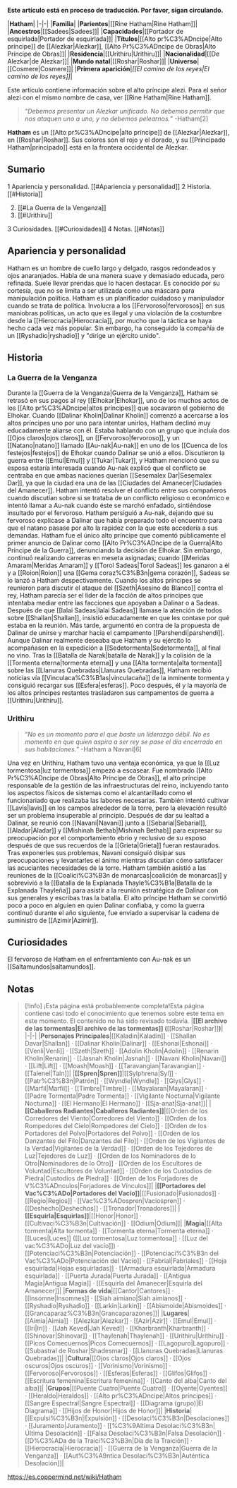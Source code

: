 **Este artículo está en proceso de traducción. Por favor, sigan circulando.**


|**Hatham**|
|-|-|
|**Familia**|
|**Parientes**|[[Rine Hatham\|Rine Hatham]]|
|**Ancestros**|[[Sadees\|Sadees]]|
|**Capacidades**|[[Portador de esquirlada\|Portador de esquirlada]]|
|**Títulos**|[[Alto pr%C3%ADncipe\|Alto príncipe]] de [[Alezkar\|Alezkar]], [[Alto Pr%C3%ADncipe de Obras\|Alto Príncipe de Obras]]|
|**Residencia**|[[Urithiru\|Urithiru]]|
|**Nacionalidad**|[[De Alezkar\|de Alezkar]]|
|**Mundo natal**|[[Roshar\|Roshar]]|
|**Universo**|[[Cosmere\|Cosmere]]|
|**Primera aparición**|*[[El camino de los reyes\|El camino de los reyes]]*|

Este artículo contiene información sobre el alto príncipe alezi. Para el señor alezi con el mismo nombre de casa, ver [[Rine Hatham\|Rine Hatham]].
>“*Debemos presentar un Alezkar unificado. No debemos permitir que nos ataquen uno a uno, y no debemos pelearnos.*”
\-Hatham[2]


**Hatham** es un [[Alto pr%C3%ADncipe\|alto príncipe]] de [[Alezkar\|Alezkar]], en [[Roshar\|Roshar]]. Sus colores son el rojo y el dorado, y su [[Principado Hatham\|principado]] está en la frontera occidental de Alezkar.

## Sumario

1 Apariencia y personalidad. [[#Apariencia y personalidad]] 
2 Historia. [[#Historia]] 

2. [[#La Guerra de la Venganza]] 
2. [[#Urithiru]] 


3 Curiosidades. [[#Curiosidades]] 
4 Notas. [[#Notas]] 


## Apariencia y personalidad
Hatham es un hombre de cuello largo y delgado, rasgos redondeados y ojos anaranjados. Habla de una manera suave y demasiado educada, pero refinada. Suele llevar prendas que lo hacen destacar. Es conocido por su cortesía, que no se limita a ser utilizada como una máscara para manipulación política.
Hatham es un planificador cuidadoso y manipulador cuando se trata de política. Involucra a los [[Fervoroso\|fervorosos]] en sus maniobras políticas, un acto que es ilegal y una violación de la costumbre desde la [[Hierocracia\|Hierocracia]], por mucho que la táctica se haya hecho cada vez más popular. Sin embargo, ha conseguido la compañía de un [[Ryshadio\|ryshadio]] y "dirige un ejército unido".

## Historia
### La Guerra de la Venganza
Durante la [[Guerra de la Venganza\|Guerra de la Venganza]], Hatham se retrasó en sus pagos al rey [[Elhokar\|Elhokar]], uno de los muchos actos de los [[Alto pr%C3%ADncipe\|altos príncipes]] que socavaron el gobierno de Elhokar. Cuando [[Dalinar Kholin\|Dalinar Kholin]] comenzó a acercarse a los altos príncipes uno por uno para intentar unirlos, Hatham declinó muy educadamente aliarse con él. Estaba hablando con un grupo que incluía dos [[Ojos claros\|ojos claros]], un [[Fervoroso\|fervoroso]], y un [[Natano\|natano]] llamado [[Au-nak\|Au-nak]] en uno de los [[Cuenca de los festejos\|festejos]] de Elhokar cuando Dalinar se unió a ellos. Discutieron la guerra entre [[Emul\|Emul]] y [[Tukar\|Tukar]], y Hatham mencionó que su esposa estaría interesada cuando Au-nak explicó que el conflicto se centraba en que ambas naciones querían [[Sesemalex Dar\|Sesemalex Dar]], ya que la ciudad era una de las [[Ciudades del Amanecer\|Ciudades del Amanecer]]. Hatham intentó resolver el conflicto entre sus compañeros cuando discutían sobre si se trataba de un conflicto religioso o económico e intentó llamar a Au-nak cuando éste se marchó enfadado, sintiéndose insultado por el fervoroso. Hatham persiguió a Au-nak, dejando que su fervoroso explicase a Dalinar que había preparado todo el encuentro para que el natano pasase por alto la rapidez con la que este accedería a sus demandas.
Hatham fue el único alto príncipe que comentó públicamente el primer anuncio de Dalinar como [[Alto Pr%C3%ADncipe de la Guerra\|Alto Príncipe de la Guerra]], denunciando la decisión de Elhokar. Sin embargo, continuó realizando carreras en meseta asignadas; cuando [[Meridas Amaram\|Meridas Amaram]] y [[Torol Sadeas\|Torol Sadeas]] les ganaron a él y a [[Roion\|Roion]] una [[Gema coraz%C3%B3n\|gema corazón]], Sadeas se lo lanzó a Hatham despectivamente. Cuando los altos príncipes se reunieron para discutir el ataque del [[Szeth\|Asesino de Blanco]] contra el rey, Hatham parecía ser el líder de la facción de altos príncipes que intentaba mediar entre las facciones que apoyaban a Dalinar o a Sadeas. Después de que [[Ialai Sadeas\|Ialai Sadeas]] llamase la atención de todos sobre [[Shallan\|Shallan]], insistió educadamente en que les contase por qué estaba en la reunión. Más tarde, argumentó en contra de la propuesta de Dalinar de unirse y marchar hacia el campamento [[Parshendi\|parshendi]]. Aunque Dalinar realmente deseaba que Hatham y su ejército lo acompañasen en la expedición a [[Sedetormenta\|Sedetormenta]], al final no vino. Tras la [[Batalla de Narak\|batalla de Narak]] y la colisión de la [[Tormenta eterna\|tormenta eterna]] y una [[Alta tormenta\|alta tormenta]] sobre las [[Llanuras Quebradas\|Llanuras Quebradas]], Hatham recibió noticias vía [[Vinculaca%C3%B1as\|vinculacaña]] de la inminente tormenta y consiguió recargar sus [[Esfera\|esferas]]. Poco después, él y la mayoría de los altos príncipes restantes trasladaron sus campamentos de guerra a [[Urithiru\|Urithiru]].

### Urithiru
>“*No es un momento para el que baste un liderazgo débil. No es momento en que quien aspira a ser rey se pase el día encerrado en sus habitaciones.*”
\-Hatham a Navani[6]

Una vez en Urithiru, Hatham tuvo una ventaja económica, ya que la [[Luz tormentosa\|luz tormentosa]] empezó a escasear. Fue nombrado [[Alto Pr%C3%ADncipe de Obras\|Alto Príncipe de Obras]], el alto príncipe responsable de la gestión de las infraestructuras del reino, incluyendo tanto los aspectos físicos de sistemas como el alcantarillado como el funcionariado que realizaba las labores necesarias. También intentó cultivar [[Lavis\|lavis]] en los campos alrededor de la torre, pero la elevación resultó ser un problema insuperable al principio. Después de dar su lealtad a Dalinar, se reunió con [[Navani\|Navani]] junto a [[Sebarial\|Sebarial]], [[Aladar\|Aladar]] y [[Mishinah Bethab\|Mishinah Bethab]] para expresar su preocupación por el comportamiento ebrio y reclusivo de su esposo después de que sus recuerdos de la [[Grieta\|Grieta]] fueran restaurados. Tras exponerles sus problemas, Navani consiguió disipar sus preocupaciones y levantarles el ánimo mientras discutían cómo satisfacer las acuciantes necesidades de la torre. Hatham también asistió a las reuniones de la [[Coalici%C3%B3n de monarcas\|coalición de monarcas]] y sobrevivió a la [[Batalla de la Explanada Thayle%C3%B1a\|Batalla de la Explanada Thayleña]] para asistir a la reunión estratégica de Dalinar con sus generales y escribas tras la batalla.
El alto príncipe Hatham se convirtió poco a poco en alguien en quien Dalinar confiaba, y como la guerra continuó durante el año siguiente, fue enviado a supervisar la cadena de suministro de [[Azimir\|Azimir]].

## Curiosidades
El fervoroso de Hatham en el enfrentamiento con Au-nak es un [[Saltamundos\|saltamundos]].
## Notas

> [!info] ¡Esta página está probablemente completa!Esta página contiene casi todo el conocimiento que tenemos sobre este tema en este momento.
El contenido no ha sido revisado todavía.
|**[[El archivo de las tormentas\|El archivo de las tormentas]] (**[[Roshar\|Roshar]]**)**|
|-|-|
|**Personajes Principales**|[[Kaladin\|Kaladin]] · [[Shallan Davar\|Shallan]] · [[Dalinar Kholin\|Dalinar]] · [[Eshonai\|Eshonai]] · [[Venli\|Venli]] · [[Szeth\|Szeth]] · [[Adolin Kholin\|Adolin]] · [[Renarin Kholin\|Renarin]] · [[Jasnah Kholin\|Jasnah]] · [[Navani Kholin\|Navani]] · [[Lift\|Lift]] · [[Moash\|Moash]] · [[Taravangian\|Taravangian]] · [[Talenel\|Taln]]|
|**[[Spren\|Spren]]**|[[Sylphrena\|Syl]] · [[Patr%C3%B3n\|Patrón]] · [[Wyndle\|Wyndle]] · [[Glys\|Glys]] · [[Marfil\|Marfil]] · [[Timbre\|Timbre]] · [[Mayalaran\|Mayalaran]] · [[Padre Tormenta\|Padre Tormenta]] · [[Vigilante Nocturna\|Vigilante Nocturna]] · [[El Hermano\|El Hermano]] · [[Sja-anat\|Sja-anat]]|
|**[[Caballeros Radiantes\|Caballeros Radiantes]]**|[[Orden de los Corredores del Viento\|Corredores del Viento]] · [[Orden de los Rompedores del Cielo\|Rompedores del Cielo]] · [[Orden de los Portadores del Polvo\|Portadores del Polvo]] · [[Orden de los Danzantes del Filo\|Danzantes del Filo]] · [[Orden de los Vigilantes de la Verdad\|Vigilantes de la Verdad]] · [[Orden de los Tejedores de Luz\|Tejedores de Luz]] · [[Orden de los Nominadores de lo Otro\|Nominadores de lo Otro]] · [[Orden de los Escultores de Voluntad\|Escultores de Voluntad]] · [[Orden de los Custodios de Piedra\|Custodios de Piedra]] · [[Orden de los Forjadores de V%C3%ADnculos\|Forjadores de Vínculos]]|
|**[[Portadores del Vac%C3%ADo\|Portadores del Vacío]]**|[[Fusionado\|Fusionados]] · [[Regio\|Regios]] · [[Vac%C3%ADospren\|Vacíospren]] · [[Deshecho\|Deshechos]] · [[Tronador\|Tronadores]]|
|**[[Esquirla\|Esquirlas]]**|[[Honor\|Honor]] · [[Cultivaci%C3%B3n\|Cultivación]] · [[Odium\|Odium]]|
|**Magia**|[[Alta tormenta\|Alta tormenta]] · [[Tormenta eterna\|Tormenta eterna]] · [[Luces\|Luces]] ([[Luz tormentosa\|Luz tormentosa]] · [[Luz del vac%C3%ADo\|Luz del vacío]]) · [[Potenciaci%C3%B3n\|Potenciación]] · [[Potenciaci%C3%B3n del Vac%C3%ADo\|Potenciación del Vacío]] · [[Fabrial\|Fabriales]] · [[Hoja esquirlada\|Hojas esquirladas]] · [[Armadura esquirlada\|Armadura esquirlada]] · [[Puerta Jurada\|Puerta Jurada]] · [[Antigua Magia\|Antigua Magia]] · [[Esquirla del Amanecer\|Esquirla del Amanecer]]|
|**Formas de vida**|[[Cantor\|Cantores]] · [[Insomne\|Insomnes]] · [[Siah aimiano\|Siah aimianos]] · [[Ryshadio\|Ryshadio]] · [[Larkin\|Larkin]] · [[Abismoide\|Abismoides]] · [[Grancaparaz%C3%B3n\|Grancaparazones]]|
|**Lugares**|[[Aimia\|Aimia]] · [[Alezkar\|Alezkar]] · [[Azir\|Azir]] · [[Emul\|Emul]] · [[Iri\|Iri]] · [[Jah Keved\|Jah Keved]] · [[Kharbranth\|Kharbranth]] · [[Shinovar\|Shinovar]] · [[Thaylenah\|Thaylenah]] · [[Urithiru\|Urithiru]] · [[Picos Comecuernos\|Picos Comecuernos]] · [[Lagopuro\|Lagopuro]] · [[Subastral de Roshar\|Shadesmar]] · [[Llanuras Quebradas\|Llanuras Quebradas]]|
|**Cultura**|[[Ojos claros\|Ojos claros]] · [[Ojos oscuros\|Ojos oscuros]] · [[Vorinismo\|Vorinismo]] · [[Fervoroso\|Fervorosos]] · [[Esferas\|Esferas]] · [[Glifos\|Glifos]] · [[Escritura femenina\|Escritura femenina]] · [[Canto del alba\|Canto del alba]]|
|**Grupos**|[[Puente Cuatro\|Puente Cuatro]] · [[Oyente\|Oyentes]] · [[Heraldo\|Heraldos]] · [[Alto pr%C3%ADncipe\|Altos príncipes]] · [[Sangre Espectral\|Sangre Espectral]] · [[Diagrama (grupo)\|El Diagrama]] · [[Hijos de Honor\|Hijos de Honor]]|
|**Historia**|[[Expulsi%C3%B3n\|Expulsión]] · [[Desolaci%C3%B3n\|Desolaciones]] · [[Juramento\|Juramento]] · [[%C3%9Altima Desolaci%C3%B3n\|Última Desolación]] · [[Falsa Desolaci%C3%B3n\|Falsa Desolación]] · [[D%C3%ADa de la Traici%C3%B3n\|Día de la Traición]] · [[Hierocracia\|Hierocracia]] · [[Guerra de la Venganza\|Guerra de la Venganza]] · [[Aut%C3%A9ntica Desolaci%C3%B3n\|Auténtica Desolación]]|



https://es.coppermind.net/wiki/Hatham